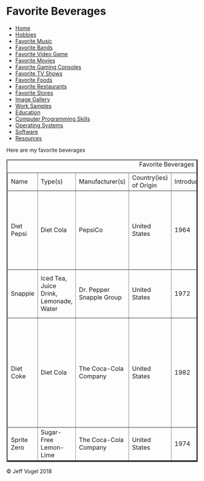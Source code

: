<head>
	<link href="Website About Me - print.md" rel="stylesheet"/>
	</head>
<body>
		<div id = "header">
			<h1>Favorite Beverages</h1>
		</div>
		<div id = "nav">
			<ul>
				<li><a href="Website About Me - Main - print.md">Home</a></li>
				<li><a href="Website About Me - Hobbies - print.md">Hobbies</a></li>
				<li><a href="Website About Me - Favorite Music - print.md">Favorite Music</a></li>
				<li><a href="Website About Me - Favorite Bands - print.md">Favorite Bands</a></li>
				<li><a href="Website About Me - Favorite Video Games - print.md">Favorite Video Game</a></li>
				<li><a href="Website About Me - Favorite Movies - print.md">Favorite Movies</a></li>
				<li><a href="Website About Me - Favorite Gaming Consoles - print.md">Favorite Gaming Consoles</a></li>
				<li><a href="Website About Me - Favorite TV Shows - print.md">Favorite TV Shows</a></li>
				<li><a href="Website About Me - Favorite Foods - print.md">Favorite Foods</a></li>
				<li><a href="Website About Me - Favorite Restaurants - print.md">Favorite Restaurants</a></li>
				<li><a href="Website About Me - Favorite Stores - print.md">Favorite Stores</a></li>
				<li><a href="Website About Me - Image Gallery - print.md">Image Gallery</a></li>
				<li><a href="Website About Me - Work Samples - print.md">Work Samples</a></li>
				<li><a href="Website About Me - Education - print.md">Education</a></li>
				<li><a href="Website About Me - Computer Programming Skills - print.md">Computer Programming Skills</a></li>
				<li><a href="Website About Me - Operating Systems - print.md">Operating Systems</a></li>
				<li><a href="Website About Me - Software - print.md">Software</a></li>
				<li><a href="Website About Me - Resources - print.md">Resources</a></li>
			</ul>
		</div>
		<div id = "content">
			<p>Here are my favorite beverages</p>
			<div id = "myFavoriteBeveragesDivElement">
				<table border = "3">
					<caption>Favorite Beverages</caption>
					<tr>
						<td>Name</td>
						<td>Type(s)</td>
						<td>Manufacturer(s)</td>
						<td>Country(ies) of Origin</td>
						<td>Introduced</td>
						<td>Reformulated</td>
						<td>Variant(s)</td>
						<td>Resource Number</td>
					</tr>
					<tr>
						<td>Diet Pepsi</td>
						<td>Diet Cola</td>
						<td>PepsiCo</td>
						<td>United States</td>
						<td>1964</td>
						<td>2013</td>
						<td>Caffeine Free Diet Pepsi, Diet Pepsi Lime, Diet Pepsi Vanilla, Diet Pepsi Wild Cherry</td>
						<td><a href="Website About Me - Resources - print.md">1</a></td>
					<tr>
					<tr>
						<td>Snapple</td>
						<td>Iced Tea, Juice Drink, Lemonade, Water</td>
						<td>Dr. Pepper Snapple Group</td>
						<td>United States</td>
						<td>1972</td>
						<td>None</td>
						<td>Diet Snapple Half Lemonade and Half Iced Tea</td>
						<td><a href="Website About Me - Resources - print.md">2</a></td>
					</tr>
					<tr>
						<td>Diet Coke</td>
						<td>Diet Cola</td>
						<td>The Coca-Cola Company</td>
						<td>United States</td>
						<td>1982</td>
						<td>None</td>
						<td>Caffeine Free Diet Coke, Diet Coke Cherry, Diet Coke with Lime, Diet Coke Sweetened with Splenda, Diet Coke with Citrus Zest</td>
						<td><a href="Website About Me - Resources - print.md">3</a></td>
					</tr>
					<tr>
						<td>Sprite Zero</td>
						<td>Sugar-Free Lemon-Lime</td>
						<td>The Coca-Cola Company</td>
						<td>United States</td>
						<td>1974</td>
						<td>None</td>
						<td>None</td>
						<td><a href="Website About Me - Resources - print.md">4</a></td>
					</tr>
				</table>
			</div>
		</div>
		<div id = "footer">
			<p>&copy; Jeff Vogel 2018</p>
		</div>
	</body>
